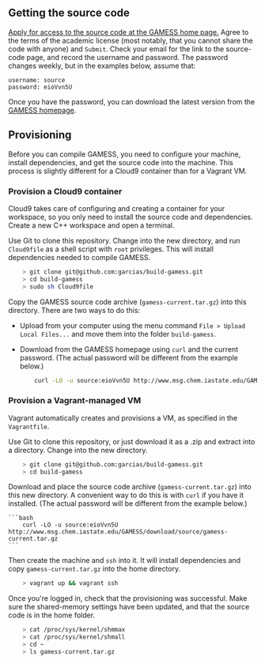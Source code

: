 ## Getting the source code

[Apply for access to the source code at the GAMESS home page.](http://www.msg.ameslab.gov/gamess/License_Agreement.html) Agree to the terms of the academic license (most notably, that you cannot share the code with anyone) and `Submit`. Check your email for the link to the source-code page, and record the username and password. The password changes weekly, but in the examples below, assume that:

    username: source
    password: eioVvn5U

Once you have the password, you can download the latest version from the [GAMESS homepage](http://www.msg.chem.iastate.edu/GAMESS/download/source/gamess-current.tar.gz). 

## Provisioning

Before you can compile GAMESS, you need to configure your machine, install dependencies, and get the source code into the machine. This process is slightly different for a Cloud9 container than for a Vagrant VM.

### Provision a Cloud9 container

Cloud9 takes care of configuring and creating a container for your workspace, so you only need to install the source code and dependencies. Create a new C++ workspace and open a terminal. 

Use Git to clone this repository. Change into the new directory, and run `Cloud9file` as a shell script with `root` privileges. This will install dependencies needed to compile GAMESS.

```bash
    > git clone git@github.com:garcias/build-gamess.git
    > cd build-gamess
    > sudo sh Cloud9file
```

Copy the GAMESS source code archive (`gamess-current.tar.gz`) into this directory. There are two ways to do this:

- Upload from your computer using the menu command `File > Upload Local Files...` and move them into the folder `build-gamess`.
- Download from the GAMESS homepage using `curl` and the current password. (The actual password will be different from the example below.)

    ```bash
        curl -LO -u source:eioVvn5U http://www.msg.chem.iastate.edu/GAMESS/download/source/gamess-current.tar.gz
    ```

### Provision a Vagrant-managed VM

Vagrant automatically creates and provisions a VM, as specified in the `Vagrantfile`. 

Use Git to clone this repository, or just download it as a .zip and extract into a directory. Change into the new directory.

```bash
    > git clone git@github.com:garcias/build-gamess.git
    > cd build-gamess
```

Download and place the source code archive (`gamess-current.tar.gz`) into this new directory. A convenient way to do this is with `curl` if you have it installed. (The actual password will be different from the example below.)

    ```bash
        curl -LO -u source:eioVvn5U http://www.msg.chem.iastate.edu/GAMESS/download/source/gamess-current.tar.gz
    ```

Then create the machine and `ssh` into it. It will install dependencies and copy `gamess-current.tar.gz` into the home directory.

```bash
    > vagrant up && vagrant ssh
```

Once you're logged in, check that the provisioning was successful. Make sure the shared-memory settings have been updated, and that the source code is in the home folder.

```bash
    > cat /proc/sys/kernel/shmmax
    > cat /proc/sys/kernel/shmall
    > cd ~
    > ls gamess-current.tar.gz
```


